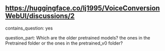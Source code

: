 ## https://huggingface.co/lj1995/VoiceConversionWebUI/discussions/2

contains_question: yes

question_part: Which are the older pretrained models? the ones in the Pretrained folder or the ones in the pretrained_v0 folder?